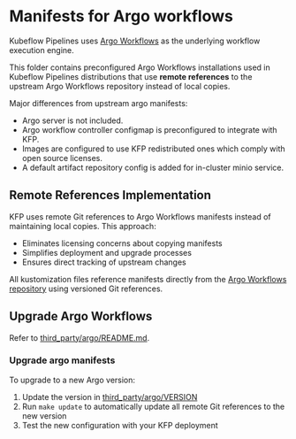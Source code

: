# Manifests for Argo workflows

Kubeflow Pipelines uses [Argo Workflows](https://argoproj.github.io/argo-workflows/) as the underlying workflow execution engine.

This folder contains preconfigured Argo Workflows installations used in Kubeflow Pipelines distributions that use **remote references** to the upstream Argo Workflows repository instead of local copies.

Major differences from upstream argo manifests:

* Argo server is not included.
* Argo workflow controller configmap is preconfigured to integrate with KFP.
* Images are configured to use KFP redistributed ones which comply with open source licenses.
* A default artifact repository config is added for in-cluster minio service.

## Remote References Implementation

KFP uses remote Git references to Argo Workflows manifests instead of maintaining local copies. This approach:

* Eliminates licensing concerns about copying manifests
* Simplifies deployment and upgrade processes
* Ensures direct tracking of upstream changes

All kustomization files reference manifests directly from the [Argo Workflows repository](https://github.com/argoproj/argo-workflows) using versioned Git references.

## Upgrade Argo Workflows

Refer to [third_party/argo/README.md](../../../../third_party/argo/README.md).

### Upgrade argo manifests

To upgrade to a new Argo version:

1. Update the version in [third_party/argo/VERSION](../../../../third_party/argo/VERSION)
2. Run `make update` to automatically update all remote Git references to the new version
3. Test the new configuration with your KFP deployment
